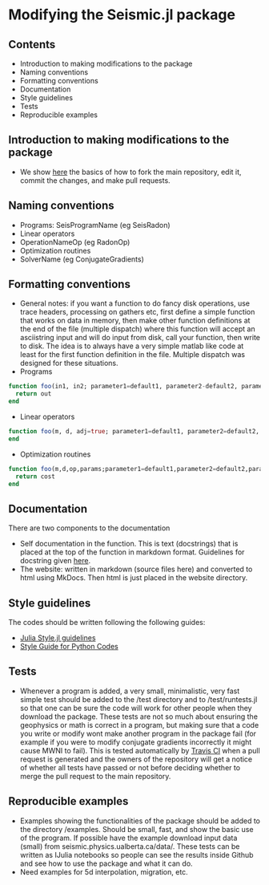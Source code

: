 # Modifying the Seismic.jl package

## Contents

* Introduction to making modifications to the package
* Naming conventions
* Formatting conventions
* Documentation
* Style guidelines
* Tests
* Reproducible examples

## Introduction to making modifications to the package

* We show [here](http://seismic.physics.ualberta.ca/docs/develop_SeismicJulia.pdf) the basics of how to fork the main repository, edit it, commit the changes, and make pull requests. 

## Naming conventions

* Programs: SeisProgramName (eg SeisRadon)
* Linear operators
* OperationNameOp (eg RadonOp)
* Optimization routines
* SolverName (eg ConjugateGradients)

## Formatting conventions

* General notes: if you want a function to do fancy disk operations, use trace headers, processing on gathers etc, first define a simple function that works on data in memory, then make other function definitions at the end of the file (multiple dispatch) where this function will accept an asciistring input and will do input from disk, call your function, then write to disk.  The idea is to always have a very simple matlab like code at least for the first function definition in the file. Multiple dispatch was designed for these situations.
* Programs
```julia
function foo(in1, in2; parameter1=default1, parameter2-default2, parameterN=defaultN)
  return out
end
```
* Linear operators
```julia
function foo(m, d, adj=true; parameter1=default1, parameter2=default2, parameterN=defaultN)
end
```
* Optimization routines
```julia
function foo(m,d,op,params;parameter1=default1,parameter2=default2,parameterN=defaultN)
  return cost
end
```

## Documentation

There are two components to the documentation
* Self documentation in the function. This is text (docstrings) that is placed at the top of the function in markdown format. Guidelines for docstring given [here](http://docs.julialang.org/en/release-0.4/manual/documentation/).
* The website: written in markdown (source files here) and converted to html using MkDocs. Then html is just placed in the website directory.

## Style guidelines

The codes should be written following the following guides:
* [Julia Style.jl guidelines](https://github.com/johnmyleswhite/Style.jl)
* [Style Guide for Python Codes](https://www.python.org/dev/peps/pep-0008/#whitespace-in-expressions-and-statements)

## Tests

* Whenever a program is added, a very small, minimalistic, very fast simple test should be added to the /test directory and to /test/runtests.jl so that one can be sure the code will work for other people when they download the package. These tests are not so much about ensuring the geophysics or math is correct in a program, but making sure that a code you write or modify wont make another program in the package fail (for example if you were to modify conjugate gradients incorrectly it might cause MWNI to fail). This is tested automatically by [Travis CI](https://travis-ci.org/) when a pull request is generated and the owners of the repository will get a notice of whether all tests have passed or not before deciding whether to merge the pull request to the main repository.

## Reproducible examples

* Examples showing the functionalities of the package should be added to the directory /examples. Should be small, fast, and show the basic use of the program. If possible have the example download input data (small) from seismic.physics.ualberta.ca/data/. These tests can be written as IJulia notebooks so people can see the results inside Github and see how to use the package and what it can do. 
* Need examples for 5d interpolation, migration, etc.
